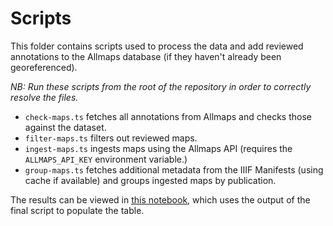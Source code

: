 # Scripts

This folder contains scripts used to process the data and add reviewed annotations to the Allmaps database (if they haven't already been georeferenced).

_NB: Run these scripts from the root of the repository in order to correctly resolve the files._

- `check-maps.ts` fetches all annotations from Allmaps and checks those against the dataset.
- `filter-maps.ts` filters out reviewed maps.
- `ingest-maps.ts` ingests maps using the Allmaps API (requires the `ALLMAPS_API_KEY` environment variable.)
- `group-maps.ts` fetches additional metadata from the IIIF Manifests (using cache if available) and groups ingested maps by publication.

The results can be viewed in [this notebook](https://observablehq.com/@allmaps/rumsey), which uses the output of the final script to populate the table.
